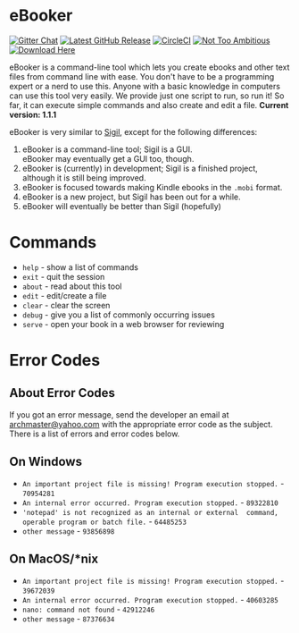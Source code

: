 # eBooker

[![Gitter Chat](https://img.shields.io/badge/chat-on%20gitter-blue.svg)](https://gitter.im/chat-about-ebooker/Lobby?utm_source=badge&utm_medium=badge&utm_campaign=pr-badge&utm_content=badge) [![Latest GitHub Release](https://img.shields.io/github/release/arch-master/eBooker.svg)](https://github.com/arch-master/eBooker/releases/latest) [![CircleCI](https://img.shields.io/circleci/project/github/arch-master/eBooker.svg)](https://circleci.com/gh/arch-master/eBooker/) [![Not Too Ambitious](https://img.shields.io/badge/too%20ambitious-false-red.svg)](https://arch-master.github.io/eBooker/) [![Download Here](https://img.shields.io/badge/download%20page-here-red.svg)](https://arch-master.github.io/eBooker/downloads.html)

eBooker is a command-line tool which lets you create ebooks and other text files from command line with ease. You don't have to be a programming expert or a nerd to use this. Anyone with a basic knowledge in computers can use this tool very easily. We provide just one script to run, so run it! So far, it can execute simple commands and also create and edit a file.
**Current version: 1.1.1**

eBooker is very similar to [Sigil](https://github.com/Sigil-Ebook/Sigil), except for the following differences:

1. eBooker is a command-line tool; Sigil is a GUI.  
eBooker may eventually get a GUI too, though.
2. eBooker is (currently) in development; Sigil is a finished project, although it is still being improved.
3. eBooker is focused towards making Kindle ebooks in the `.mobi` format.
4. eBooker is a new project, but Sigil has been out for a while.
5. eBooker will eventually be better than Sigil (hopefully)

# Commands

* `help` - show a list of commands
* `exit` - quit the session
* `about` - read about this tool
* `edit` - edit/create a file
* `clear` - clear the screen
* `debug` - give you a list of commonly occurring issues
* `serve` - open your book in a web browser for reviewing

# Error Codes

## About Error Codes

If you got an error message, send the developer an email at [archmaster@yahoo.com](mailto:archmaster@yahoo.com) with the appropriate error code as the subject. There is a list of errors and error codes below.

## On Windows

* `An important project file is missing! Program execution stopped.` - `70954281`
* `An internal error occurred. Program execution stopped.` - `89322810`
* `'notepad' is not recognized as an internal or external  command, operable program or batch file.` - `64485253`
* `other message` - `93856898`

## On MacOS/\*nix

* `An important project file is missing! Program execution stopped.` - `39672039`
* `An internal error occurred. Program execution stopped.` - `40603285`
* `nano: command not found` - `42912246`
* `other message` - `87376634`